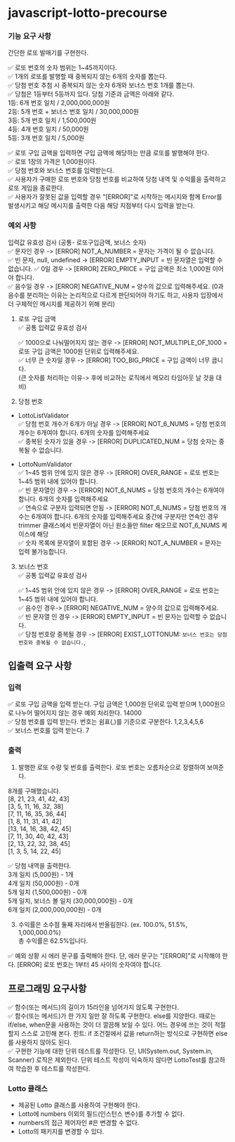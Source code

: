 # javascript-lotto-precourse

### 기능 요구 사항

간단한 로또 발매기를 구현한다.

✅ 로또 번호의 숫자 범위는 1~45까지이다.  
✅ 1개의 로또를 발행할 때 중복되지 않는 6개의 숫자를 뽑는다.  
✅ 당첨 번호 추첨 시 중복되지 않는 숫자 6개와 보너스 번호 1개를 뽑는다.  
✅ 당첨은 1등부터 5등까지 있다. 당첨 기준과 금액은 아래와 같다.  
 1등: 6개 번호 일치 / 2,000,000,000원  
 2등: 5개 번호 + 보너스 번호 일치 / 30,000,000원  
 3등: 5개 번호 일치 / 1,500,000원  
 4등: 4개 번호 일치 / 50,000원  
 5등: 3개 번호 일치 / 5,000원

✅ 로또 구입 금액을 입력하면 구입 금액에 해당하는 만큼 로또를 발행해야 한다.  
✅ 로또 1장의 가격은 1,000원이다.  
✅ 당첨 번호와 보너스 번호를 입력받는다.  
✅ 사용자가 구매한 로또 번호와 당첨 번호를 비교하여 당첨 내역 및 수익률을 출력하고 로또 게임을 종료한다.  
✅ 사용자가 잘못된 값을 입력할 경우 "[ERROR]"로 시작하는 메시지와 함께 Error를 발생시키고 해당 메시지를 출력한 다음 해당 지점부터 다시 입력을 받는다.

### 예외 사항

입력값 유효성 검사 (공통- 로또구입금액, 보너스 숫자)  
 ✅ 문자인 경우 -> [ERROR] NOT_A_NUMBER = 문자는 가격이 될 수 없습니다.  
 ✅ 빈 문자, null, undefined -> [ERROR] EMPTY_INPUT = 빈 문자열은 입력할 수 없습니다. ✅ 0일 경우 -> [ERROR] ZERO_PRICE = 구입 금액은 최소 1,000원 이어야 합니다.  
 ✅ 음수일 경우 -> [ERROR] NEGATIVE_NUM = 양수의 값으로 입력해주세요. (0과 음수를 분리하는 이유는 논리적으로 다르게 판단되어야 하기도 하고, 사용자 입장에서 더 구체적인 메시지를 제공하기 위해 분리)

1. 로또 구입 금액  
   ✅ 공통 입력값 유효성 검사

   ✅ 1000으로 나눠떨어지지 않는 경우 -> [ERROR] NOT_MULTIPLE_OF_1000 = 로또 구입 금액은 1000원 단위로 입력해주세요.  
   ✅ 너무 큰 숫자일 경우 -> [ERROR] TOO_BIG_PRICE = 구입 금액이 너무 큽니다.  
   (큰 숫자를 처리하는 이유-> 후에 비교하는 로직에서 메모리 타임아웃 날 것을 대비)

2. 당첨 번호

- LottoListValidator  
  ✅ 당첨 번호 개수가 6개가 아닐 경우 -> [ERROR] NOT_6_NUMS = 당첨 번호의 개수는 6개여야 합니다. 6개의 숫자를 입력해주세요  
  ✅ 중복된 숫자가 있을 경우 -> [ERROR] DUPLICATED_NUM = 당첨 숫자는 중복될 수 없습니다.

- LottoNumValidator  
  ✅ 1~45 범위 안에 있지 않은 경우 -> [ERROR] OVER_RANGE = 로또 번호는 1~45 범위 내에 있어야 합니다.  
  ✅ 빈 문자열인 경우 -> [ERROR] NOT_6_NUMS = 당첨 번호의 개수는 6개여야 합니다. 6개의 숫자를 입력해주세요  
  ✅ 연속으로 구분자 입력되면 안됨 -> [ERROR] NOT_6_NUMS = 당첨 번호의 개수는 6개여야 합니다. 6개의 숫자를 입력해주세요 중간에 구분자만 연속인 경우 trimmer 클래스에서 빈문자열이 아닌 원소들만 filter 해오므로 NOT_6_NUMS 케이스에 해당  
  ✅ 숫자 목록에 문자열이 포함된 경우 -> [ERROR] NOT_A_NUMBER = 문자는 입력 불가능합니다.

3. 보너스 번호  
   ✅ 공통 입력값 유효성 검사

   ✅ 1~45 범위 안에 있지 않은 경우 -> [ERROR] OVER_RANGE = 로또 번호는 1~45 범위 내에 있어야 합니다.  
   ✅ 음수인 경우-> [ERROR] NEGATIVE_NUM = 양수의 값으로 입력해주세요.  
   ✅ 빈 문자열 인 경우 -> [ERROR] EMPTY_INPUT = 빈 문자는 입력할 수 없습니다.  
   ✅ 당첨 번호랑 중복될 경우 -> [ERROR] EXIST_LOTTONUM: `보너스 번호는 당첨 번호와 중복될 수 없습니다.`,

## 입출력 요구 사항

### 입력

✅ 로또 구입 금액을 입력 받는다. 구입 금액은 1,000원 단위로 입력 받으며 1,000원으로 나누어 떨어지지 않는 경우 예외 처리한다. 14000  
✅ 당첨 번호를 입력 받는다. 번호는 쉼표(,)를 기준으로 구분한다. 1,2,3,4,5,6  
✅ 보너스 번호를 입력 받는다. 7

### 출력

1. 발행한 로또 수량 및 번호를 출력한다. 로또 번호는 오름차순으로 정렬하여 보여준다.

8개를 구매했습니다.  
[8, 21, 23, 41, 42, 43]  
[3, 5, 11, 16, 32, 38]  
[7, 11, 16, 35, 36, 44]  
[1, 8, 11, 31, 41, 42]  
[13, 14, 16, 38, 42, 45]  
[7, 11, 30, 40, 42, 43]  
[2, 13, 22, 32, 38, 45]  
[1, 3, 5, 14, 22, 45]

✅ 당첨 내역을 출력한다.  
 3개 일치 (5,000원) - 1개  
 4개 일치 (50,000원) - 0개  
 5개 일치 (1,500,000원) - 0개  
 5개 일치, 보너스 볼 일치 (30,000,000원) - 0개  
 6개 일치 (2,000,000,000원) - 0개

3. 수익률은 소수점 둘째 자리에서 반올림한다. (ex. 100.0%, 51.5%, 1,000,000.0%)  
   총 수익률은 62.5%입니다.

✅ 예외 상황 시 에러 문구를 출력해야 한다. 단, 에러 문구는 "[ERROR]"로 시작해야 한다. [ERROR] 로또 번호는 1부터 45 사이의 숫자여야 합니다.

## 프로그래밍 요구사항

✅ 함수(또는 메서드)의 길이가 15라인을 넘어가지 않도록 구현한다.  
✅ 함수(또는 메서드)가 한 가지 일만 잘 하도록 구현한다. else를 지양한다. 때로는 if/else, when문을 사용하는 것이 더 깔끔해 보일 수 있다. 어느 경우에 쓰는 것이 적절할지 스스로 고민해 본다. 힌트: if 조건절에서 값을 return하는 방식으로 구현하면 else를 사용하지 않아도 된다.  
✅ 구현한 기능에 대한 단위 테스트를 작성한다. 단, UI(System.out, System.in, Scanner) 로직은 제외한다. 단위 테스트 작성이 익숙하지 않다면 LottoTest를 참고하여 학습한 후 테스트를 작성한다.

### Lotto 클래스

- 제공된 Lotto 클래스를 사용하여 구현해야 한다.
- Lotto에 numbers 이외의 필드(인스턴스 변수)를 추가할 수 없다.
- numbers의 접근 제어자인 #은 변경할 수 없다.
- Lotto의 패키지를 변경할 수 있다.
